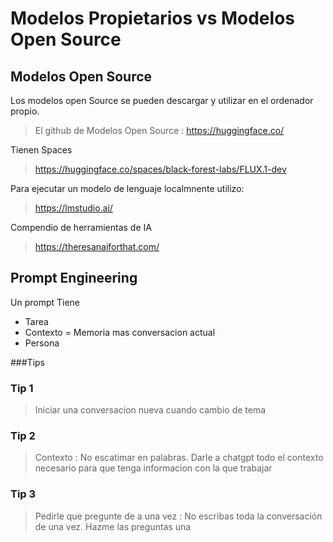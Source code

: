 # Modelos Propietarios vs Modelos Open Source

## Modelos Open Source

Los modelos open Source se pueden descargar y utilizar en el ordenador propio.  
> El github de Modelos Open Source : https://huggingface.co/  

Tienen Spaces  
> https://huggingface.co/spaces/black-forest-labs/FLUX.1-dev  

Para ejecutar un modelo de lenguaje localmnente utilizo:  
> https://lmstudio.ai/  

Compendio de herramientas de IA  
> https://theresanaiforthat.com/  

## Prompt Engineering

Un prompt Tiene
* Tarea
* Contexto = Memoria mas conversacion actual
* Persona

###Tips

### Tip 1
> Iniciar una conversacion nueva cuando cambio de tema

### Tip 2
> Contexto : No escatimar en palabras. Darle a chatgpt todo el contexto necesario para que tenga informacion con la que trabajar

### Tip 3
> Pedirle que pregunte de a una vez : No escribas toda la conversación de una vez. Hazme las preguntas una


